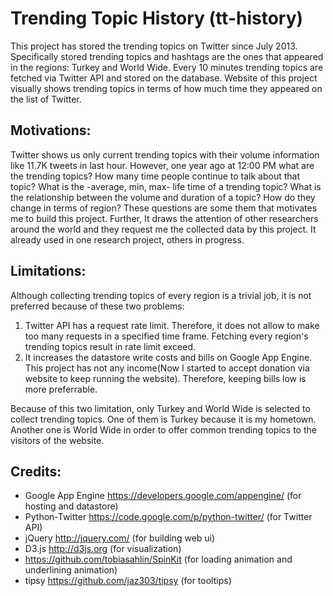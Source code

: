 Trending Topic History (tt-history)
===================================

This project has stored the trending topics on Twitter since July 2013. Specifically stored trending topics and hashtags are the ones that appeared in the regions: Turkey and World Wide. Every 10 minutes trending topics are fetched via Twitter API and stored on the database. Website of this project visually shows trending topics in terms of how much time they appeared on the list of Twitter.

Motivations:
------------
Twitter shows us only current trending topics with their volume information like 11.7K tweets in last hour. However, one year ago at 12:00 PM what are the trending topics? How many time people continue to talk about that topic? What is the -average, min, max- life time of a trending topic? What is the relationship between the volume and duration of a topic? How do they change in terms of region? These questions are some them that motivates me to build this project. Further, It draws the attention of other researchers around the world and they request me the collected data by this project. It already used in one research project, others in progress.

Limitations:
------------
Although collecting trending topics of every region is a trivial job, it is not preferred because of these two problems:
1. Twitter API has a request rate limit. Therefore, it does not allow to make too many requests in a specified time frame. Fetching every region's trending topics result in rate limit exceed.
2. It increases the datastore write costs and bills on Google App Engine. This project has not any income(Now I started to accept donation via website to keep running the website). Therefore, keeping bills low is more preferrable.

Because of this two limitation, only Turkey and World Wide is selected to collect trending topics. One of them is Turkey because it is my hometown. Another one is World Wide in order to offer common trending topics to the visitors of the website.

Credits:
--------
- Google App Engine <https://developers.google.com/appengine/> (for hosting and datastore)
- Python-Twitter <https://code.google.com/p/python-twitter/> (for Twitter API)
- jQuery <http://jquery.com/> (for building web ui)
- D3.js <http://d3js.org> (for visualization)
- <https://github.com/tobiasahlin/SpinKit> (for loading animation and underlining animation)
- tipsy <https://github.com/jaz303/tipsy> (for tooltips)
